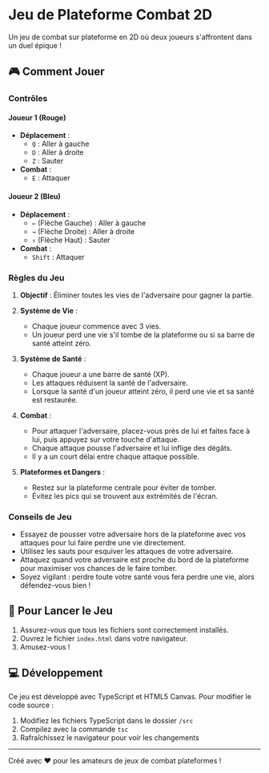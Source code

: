# Jeu de Plateforme Combat 2D

Un jeu de combat sur plateforme en 2D où deux joueurs s'affrontent dans un duel épique !

## 🎮 Comment Jouer

### Contrôles

#### Joueur 1 (Rouge)
- **Déplacement** :
  - `Q` : Aller à gauche
  - `D` : Aller à droite
  - `Z` : Sauter
- **Combat** :
  - `E` : Attaquer

#### Joueur 2 (Bleu)
- **Déplacement** :
  - `←` (Flèche Gauche) : Aller à gauche
  - `→` (Flèche Droite) : Aller à droite
  - `↑` (Flèche Haut) : Sauter
- **Combat** :
  - `Shift` : Attaquer

### Règles du Jeu

1. **Objectif** : Éliminer toutes les vies de l'adversaire pour gagner la partie.

2. **Système de Vie** :
   - Chaque joueur commence avec 3 vies.
   - Un joueur perd une vie s'il tombe de la plateforme ou si sa barre de santé atteint zéro.

3. **Système de Santé** :
   - Chaque joueur a une barre de santé (XP).
   - Les attaques réduisent la santé de l'adversaire.
   - Lorsque la santé d'un joueur atteint zéro, il perd une vie et sa santé est restaurée.

4. **Combat** :
   - Pour attaquer l'adversaire, placez-vous près de lui et faites face à lui, puis appuyez sur votre touche d'attaque.
   - Chaque attaque pousse l'adversaire et lui inflige des dégâts.
   - Il y a un court délai entre chaque attaque possible.

5. **Plateformes et Dangers** :
   - Restez sur la plateforme centrale pour éviter de tomber.
   - Évitez les pics qui se trouvent aux extrémités de l'écran.

### Conseils de Jeu

- Essayez de pousser votre adversaire hors de la plateforme avec vos attaques pour lui faire perdre une vie directement.
- Utilisez les sauts pour esquiver les attaques de votre adversaire.
- Attaquez quand votre adversaire est proche du bord de la plateforme pour maximiser vos chances de le faire tomber.
- Soyez vigilant : perdre toute votre santé vous fera perdre une vie, alors défendez-vous bien !

## 🚀 Pour Lancer le Jeu

1. Assurez-vous que tous les fichiers sont correctement installés.
2. Ouvrez le fichier `index.html` dans votre navigateur.
3. Amusez-vous !

## 💻 Développement

Ce jeu est développé avec TypeScript et HTML5 Canvas. Pour modifier le code source :

1. Modifiez les fichiers TypeScript dans le dossier `/src`
2. Compilez avec la commande `tsc`
3. Rafraîchissez le navigateur pour voir les changements

---

Créé avec ❤️ pour les amateurs de jeux de combat plateformes !
